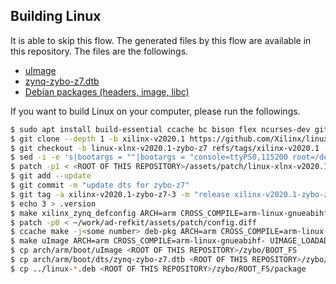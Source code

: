 ## Building Linux
It is able to skip this flow. The generated files by this flow are available in this repository.
The files are the followings.
- [uImage](../../zybo/BOOT_FS/uImage)
- [zynq-zybo-z7.dtb](../../zybo/BOOT_FS/zynq-zybo-z7.dtb)
- [Debian packages (headers, image, libc)](../../zybo/ROOT_FS/package/)

If you want to build Linux on your computer, please run the followings.
``` sh
$ sudo apt install build-essential ccache bc bison flex ncurses-dev git u-boot-tools
$ git clone --depth 1 -b xilinx-v2020.1 https://github.com/Xilinx/linux-xlnx.git linux-xlnx-v2020.1-zybo-z7 && cd linux-xlnx-v2020.1-zybo-z7
$ git checkout -b linux-xlnx-v2020.1-zybo-z7 refs/tags/xilinx-v2020.1
$ sed -i -e 's|bootargs = ""|bootargs = "console=ttyPS0,115200 root=/dev/mmcblk0p2 rw earlyprintk rootfstype=ext4 rootwait devtmpfs.mount=1 uio_pdrv_genirq.of_id=generic-uio earlycon"|g' arch/arm/boot/dts/zynq-zybo-z7.dts
$ patch -p1 < <ROOT OF THIS REPOSITORY>/assets/patch/linux-xlnx-v2020.1-zybo-z7-builddeb.diff
$ git add --update
$ git commit -m "update dts for zybo-z7"
$ git tag -a xilinx-v2020.1-zybo-z7-3 -m "release xilinx-v2020.1-zybo-z7-3"
$ echo 3 > .version
$ make xilinx_zynq_defconfig ARCH=arm CROSS_COMPILE=arm-linux-gnueabihf-
$ patch -p0 < ~/work/ad-refkit/assets/patch/config.diff
$ ccache make -j<some number> deb-pkg ARCH=arm CROSS_COMPILE=arm-linux-gnueabihf- DTC_FLAGS=--symbols
$ make uImage ARCH=arm CROSS_COMPILE=arm-linux-gnueabihf- UIMAGE_LOADADDR=0x8000
$ cp arch/arm/boot/uImage <ROOT OF THIS REPOSITORY>/zybo/BOOT_FS
$ cp arch/arm/boot/dts/zynq-zybo-z7.dtb <ROOT OF THIS REPOSITORY>/zybo/BOOT_FS
$ cp ../linux-*.deb <ROOT OF THIS REPOSITORY>/zybo/ROOT_FS/package
```
